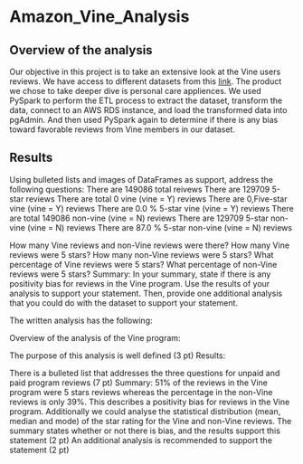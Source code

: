 # Amazon_Vine_Analysis

## Overview of the analysis
Our objective in this project is to take an extensive look at the Vine users reviews. We have access to different datasets from this [link](https://s3.amazonaws.com/amazon-reviews-pds/tsv/index.txt "link"). The product we chose to take deeper dive is personal care appliences. We used PySpark to perform the ETL process to extract the dataset, transform the data, connect to an AWS RDS instance, and load the transformed data into pgAdmin. And then used PySpark again to determine if there is any bias toward favorable reviews from Vine members in our dataset.


## Results
Using bulleted lists and images of DataFrames as support, address the following questions:
There are 149086 total reivews
There are 129709 5-star reviews
There are total 0 vine (vine = Y) reviews
There are 0,Five-star vine (vine = Y) reviews
There are 0.0 % 5-star vine (vine = Y) reviews
There are total 149086 non-vine (vine = N) reviews
There are 129709 5-star non-vine (vine = N) reviews
There are 87.0 % 5-star non-vine (vine = N) reviews

How many Vine reviews and non-Vine reviews were there?
How many Vine reviews were 5 stars? How many non-Vine reviews were 5 stars?
What percentage of Vine reviews were 5 stars? What percentage of non-Vine reviews were 5 stars?
Summary: In your summary, state if there is any positivity bias for reviews in the Vine program. Use the results of your analysis to support your statement. Then, provide one additional analysis that you could do with the dataset to support your statement.



The written analysis has the following:

Overview of the analysis of the Vine program:

The purpose of this analysis is well defined (3 pt)
Results:

There is a bulleted list that addresses the three questions for unpaid and paid program reviews (7 pt)
Summary:
51% of the reviews in the Vine program were 5 stars reviews whereas the percentage in the non-Vine reviews is only 39%. This describes a positivity bias for reviews in the Vine program.
Additionally we could analyse the statistical distribution (mean, median and mode) of the star rating for the Vine and non-Vine reviews.
The summary states whether or not there is bias, and the results support this statement (2 pt)
An additional analysis is recommended to support the statement (2 pt)

